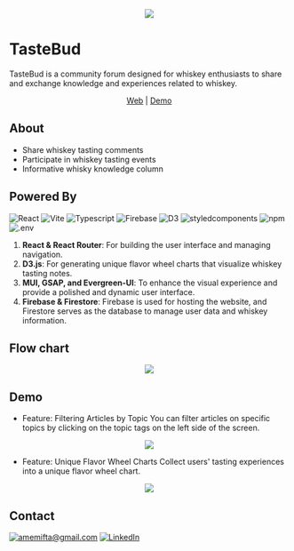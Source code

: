 <div align="center">
  <img src="https://i.imgur.com/HcxQP73.png" />
</div>
  
# TasteBud
TasteBud is a community forum designed for whiskey enthusiasts to share and exchange knowledge and experiences related to whiskey.
<div align="center">
  <a href="https://tastebud-2dd90.web.app/">Web</a> | <a href="https://youtu.be/568I7s0xg1U">Demo</a>
</div>

## About
- Share whiskey tasting comments
- Participate in whiskey tasting events
- Informative whisky knowledge column

## Powered By
![React](<https://img.shields.io/badge/React-61DAFB.svg?style=for-the-badge&logo=React&logoColor=black>)
![Vite](<https://img.shields.io/badge/Vite-646CFF.svg?style=for-the-badge&logo=Vite&logoColor=white>)
![Typescript](<https://img.shields.io/badge/TypeScript-3178C6.svg?style=for-the-badge&logo=TypeScript&logoColor=white>)
![Firebase](<https://img.shields.io/badge/Firebase-FFCA28.svg?style=for-the-badge&logo=Firebase&logoColor=black>)
![D3](<https://img.shields.io/badge/D3.js-F9A03C.svg?style=for-the-badge&logo=d3dotjs&logoColor=white>)
![styledcomponents](<https://img.shields.io/badge/styledcomponents-DB7093.svg?style=for-the-badge&logo=styled-components&logoColor=white>)
![npm](<https://img.shields.io/badge/npm-CB3837.svg?style=for-the-badge&logo=npm&logoColor=white>)
![.env](<https://img.shields.io/badge/.ENV-ECD53F.svg?style=for-the-badge&logo=dotenv&logoColor=black>)
1. **React & React Router**: For building the user interface and managing navigation.
2. **D3.js**: For generating unique flavor wheel charts that visualize whiskey tasting notes.
3. **MUI, GSAP, and Evergreen-UI**: To enhance the visual experience and provide a polished and dynamic user interface.
4. **Firebase & Firestore**: Firebase is used for hosting the website, and Firestore serves as the database to manage user data and whiskey information.

## Flow chart
<div align="center">
  <img src="https://i.imgur.com/Xa8R5am.png" />
</div>

## Demo

-  Feature: Filtering Articles by Topic
You can filter articles on specific topics by clicking on the topic tags on the left side of the screen.
<div align="center">
  <img src="https://imgur.com/g5HlnyX.gif" />
</div>

-  Feature: Unique Flavor Wheel Charts
Collect users' tasting experiences into a unique flavor wheel chart.
<div align="center">
  <img src="https://imgur.com/0FgjAUb.gif" />
</div>

## Contact
[![amemifta@gmail.com](https://img.shields.io/badge/Gmail-EA4335.svg?style=for-the-badge&logo=Gmail&logoColor=white)](mailto:amemifta@gmail.com)
[![LinkedIn](https://img.shields.io/badge/LinkedIn-0A66C2.svg?style=for-the-badge&logo=LinkedIn&logoColor=white)](https://www.linkedin.com/in/marcehsu/)
